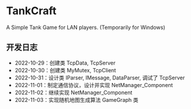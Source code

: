 # TankCraft
A Simple Tank Game for LAN players. (Temporarily for Windows)

## 开发日志

- 2022-10-29：创建类 TcpData, TcpServer
- 2022-10-30：创建类 MyMutex, TcpClient
- 2022-10-31：设计类 IParser, IMessage, DataParser, 调试了 TcpServer
- 2022-11-01：制定通信协议，设计并实现 NetManager_Component
- 2022-11-02：继续实现 NetManager_Component
- 2022-11-03：实现随机地图生成算法 GameGraph 类

